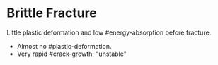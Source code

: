 # Brittle Fracture

Little plastic deformation and low #energy-absorption before fracture.

- Almost no #plastic-deformation.
- Very rapid #crack-growth: "unstable"